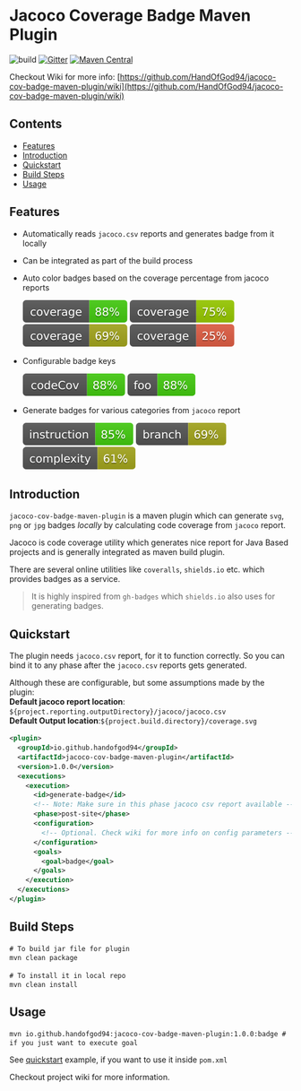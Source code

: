 # Jacoco Coverage Badge Maven Plugin

![build](https://travis-ci.org/HandOfGod94/jacoco-cov-badge-maven-plugin.svg?branch=master)
[![Gitter](https://badges.gitter.im/gitterHQ/gitter.svg)](https://gitter.im/jacoco-cov-badge-maven-plugin/Lobby?utm_source=badge&utm_medium=badge&utm_campaign=pr-badge)
[![Maven Central](https://img.shields.io/maven-central/v/io.github.handofgod94/jacoco-cov-badge-maven-plugin.svg?label=Maven%20Central)](https://search.maven.org/search?q=g:%22io.github.handofgod94%22%20AND%20a:%22jacoco-cov-badge-maven-plugin%22)

Checkout Wiki for more info:
[https://github.com/HandOfGod94/jacoco-cov-badge-maven-plugin/wiki](https://github.com/HandOfGod94/jacoco-cov-badge-maven-plugin/wiki)

## Contents

  - [Features](#features)
  - [Introduction](#introduction)
  - [Quickstart](#quickstart)
  - [Build Steps](#build-steps)
  - [Usage](#usage)

## Features

* Automatically reads `jacoco.csv` reports and generates badge from it locally
* Can be integrated as part of the build process
* Auto color badges based on the coverage percentage from jacoco reports

	![veryhigh](./docs/resources/veryhigh.svg) ![high](./docs/resources/high.svg)
	![medium](./docs/resources/medium.svg) ![low](./docs/resources/low.svg)

* Configurable badge keys

	![custom1](./docs/resources/custom1.svg) ![custom2](./docs/resources/custom2.svg)

* Generate badges for various categories from `jacoco` report

  ![instruction](./docs/resources/instruction.svg) ![branch](./docs/resources/branch.svg)
  ![complexity](./docs/resources/complexity.svg)


## Introduction

`jacoco-cov-badge-maven-plugin` is a maven plugin which can generate `svg`,
`png` or `jpg` badges *locally* by calculating code coverage from `jacoco` report.

Jacoco is code coverage utility which generates nice report for
Java Based projects and is generally integrated as maven build plugin.

There are several online utilities like `coveralls`, `shields.io` etc. which
provides badges as a service.

> It is highly inspired from `gh-badges` which `shields.io` also uses for
> generating badges.

## Quickstart

The plugin needs `jacoco.csv` report, for it to function correctly.
So you can bind it to any phase after the `jacoco.csv` reports gets generated.

Although these are configurable, but some assumptions made by the plugin:  
**Default jacoco report location**: `${project.reporting.outputDirectory}/jacoco/jacoco.csv`  
**Default Output location**:`${project.build.directory}/coverage.svg`

```xml
<plugin>
  <groupId>io.github.handofgod94</groupId>
  <artifactId>jacoco-cov-badge-maven-plugin</artifactId>
  <version>1.0.0</version>
  <executions>
    <execution>
      <id>generate-badge</id>
      <!-- Note: Make sure in this phase jacoco csv report available -->
      <phase>post-site</phase>
      <configuration>
        <!-- Optional. Check wiki for more info on config parameters -->
      </configuration>
      <goals>
        <goal>badge</goal>
      </goals>
    </execution>
  </executions>
</plugin>
```

## Build Steps
```shell
# To build jar file for plugin
mvn clean package

# To install it in local repo
mvn clean install
```

## Usage
```shell
mvn io.github.handofgod94:jacoco-cov-badge-maven-plugin:1.0.0:badge # if you just want to execute goal
```

See [quickstart](#quickstart) example, if you want to use it inside `pom.xml`

Checkout project wiki for more information.
